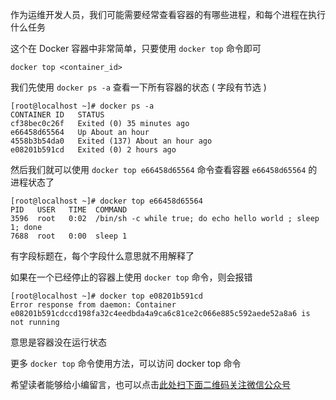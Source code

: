 作为运维开发人员，我们可能需要经常查看容器的有哪些进程，和每个进程在执行什么任务

这个在 Docker 容器中非常简单，只要使用 `docker top` 命令即可

```
docker top <container_id>
```

我们先使用 `docker ps -a` 查看一下所有容器的状态 ( 字段有节选 )

```
[root@localhost ~]# docker ps -a
CONTAINER ID   STATUS
cf38bec0c26f   Exited (0) 35 minutes ago
e66458d65564   Up About an hour
4558b3b54da0   Exited (137) About an hour ago
e08201b591cd   Exited (0) 2 hours ago
```

然后我们就可以使用 `docker top e66458d65564` 命令查看容器 `e66458d65564` 的进程状态了

```
[root@localhost ~]# docker top e66458d65564
PID   USER   TIME  COMMAND
3596  root   0:02  /bin/sh -c while true; do echo hello world ; sleep 1; done
7688  root   0:00  sleep 1
```

有字段标题在，每个字段什么意思就不用解释了

如果在一个已经停止的容器上使用 `docker top` 命令，则会报错

```
[root@localhost ~]# docker top e08201b591cd
Error response from daemon: Container e08201b591cdccd198fa32c4eedbda4a9ca6c81ce2c066e885c592aede52a8a6 is not running
```

意思是容器没在运行状态

更多 `docker top` 命令使用方法，可以访问 docker top 命令

希望读者能够给小编留言，也可以点击[此处扫下面二维码关注微信公众号](https://www.ycbbs.vip/?p=28 "此处扫下面二维码关注微信公众号")
